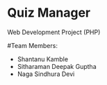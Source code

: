 # Quiz Manager

Web Development Project
(PHP)

#Team Members:
- Shantanu Kamble
- Sitharaman Deepak Guptha
- Naga Sindhura Devi